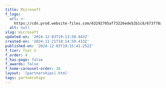 ```yaml
---
title: Microsoft
f_logo:
  url: >-
    https://cdn.prod.website-files.com/63292785af73226ede52b1c8/673f78a350d7a44ba1d169e5_microsoft%25201.svg
  alt: null
slug: microsoft
updated-on: '2024-12-03T19:13:58.943Z'
created-on: '2024-11-21T18:14:59.413Z'
published-on: '2024-12-03T19:15:41.252Z'
f_tier: Tier 1
f_order: 4
f_has-page: false
f_awards: false
f_home-carousel-order: 10
layout: '[partnerships].html'
tags: partnerships
---
```



